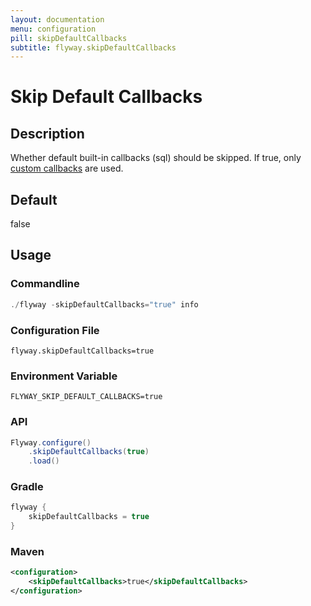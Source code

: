 ```yaml
---
layout: documentation
menu: configuration
pill: skipDefaultCallbacks
subtitle: flyway.skipDefaultCallbacks
---
```


# Skip Default Callbacks

## Description
Whether default built-in callbacks (sql) should be skipped. If true, only [custom callbacks](/documentation/configuration/parameters/callbacks) are used.

## Default
false

## Usage

### Commandline
```powershell
./flyway -skipDefaultCallbacks="true" info
```

### Configuration File
```properties
flyway.skipDefaultCallbacks=true
```

### Environment Variable
```properties
FLYWAY_SKIP_DEFAULT_CALLBACKS=true
```

### API
```java
Flyway.configure()
    .skipDefaultCallbacks(true)
    .load()
```

### Gradle
```groovy
flyway {
    skipDefaultCallbacks = true
}
```

### Maven
```xml
<configuration>
    <skipDefaultCallbacks>true</skipDefaultCallbacks>
</configuration>
```